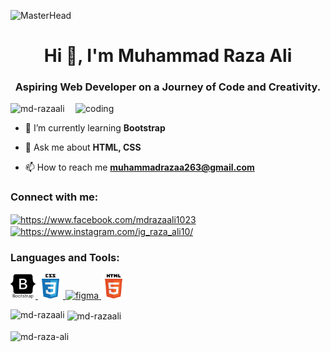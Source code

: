 ![MasterHead](https://trisya.com/myimg/child/Website%20Design.gif)
<h1 align="center">Hi 👋, I'm Muhammad Raza Ali</h1>
<h3 align="center">Aspiring Web Developer on a Journey of Code and Creativity.</h3>
<img align="right" alt="coding" width="400" src="https://camo.githubusercontent.com/cae12fddd9d6982901d82580bdf321d81fb299141098ca1c2d4891870827bf17/68747470733a2f2f6d69726f2e6d656469756d2e636f6d2f6d61782f313336302f302a37513379765349765f7430696f4a2d5a2e676966 ">

<p align="left"> <img src="https://komarev.com/ghpvc/?username=md-razaali&label=Profile%20views&color=0e75b6&style=flat" alt="md-razaali" /> </p>

- 🌱 I’m currently learning **Bootstrap**

- 💬 Ask me about **HTML, CSS**

- 📫 How to reach me **muhammadrazaa263@gmail.com**

<h3 align="left">Connect with me:</h3>
<p align="left">
<a href="https://fb.com/https://www.facebook.com/mdrazaali1023" target="blank"><img align="center" src="https://raw.githubusercontent.com/rahuldkjain/github-profile-readme-generator/master/src/images/icons/Social/facebook.svg" alt="https://www.facebook.com/mdrazaali1023" height="30" width="40" /></a>
<a href="https://instagram.com/https://www.instagram.com/ig_raza_ali10/" target="blank"><img align="center" src="https://raw.githubusercontent.com/rahuldkjain/github-profile-readme-generator/master/src/images/icons/Social/instagram.svg" alt="https://www.instagram.com/ig_raza_ali10/" height="30" width="40" /></a>
</p>

<h3 align="left">Languages and Tools:</h3>
<p align="left"> <a href="https://getbootstrap.com" target="_blank" rel="noreferrer"> <img src="https://raw.githubusercontent.com/devicons/devicon/master/icons/bootstrap/bootstrap-plain-wordmark.svg" alt="bootstrap" width="40" height="40"/> </a> <a href="https://www.w3schools.com/css/" target="_blank" rel="noreferrer"> <img src="https://raw.githubusercontent.com/devicons/devicon/master/icons/css3/css3-original-wordmark.svg" alt="css3" width="40" height="40"/> </a> <a href="https://www.figma.com/" target="_blank" rel="noreferrer"> <img src="https://www.vectorlogo.zone/logos/figma/figma-icon.svg" alt="figma" width="40" height="40"/> </a> <a href="https://www.w3.org/html/" target="_blank" rel="noreferrer"> <img src="https://raw.githubusercontent.com/devicons/devicon/master/icons/html5/html5-original-wordmark.svg" alt="html5" width="40" height="40"/> </a> </p>

<p><img align="left" src="https://github-readme-stats.vercel.app/api/top-langs?username=md-razaali&show_icons=true&locale=en&layout=compact" alt="md-razaali" /></p>

<p>&nbsp;<img align="center" src="https://github-readme-stats.vercel.app/api?username=md-razaali&show_icons=true&locale=en" alt="md-razaali" /></p>

<p><img align="center" src="https://github-readme-streak-stats.herokuapp.com/?user=md-raza-ali&" alt="md-raza-ali" /></p>
